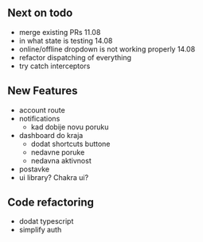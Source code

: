 ## Next on todo

- merge existing PRs 11.08
- in what state is testing 14.08
- online/offline dropdown is not working properly 14.08
- refactor dispatching of everything
- try catch interceptors

## New Features

- account route
- notifications
  - kad dobije novu poruku
- dashboard do kraja
  - dodat shortcuts buttone
  - nedavne poruke
  - nedavna aktivnost
- postavke
- ui library? Chakra ui?

## Code refactoring

- dodat typescript
- simplify auth
